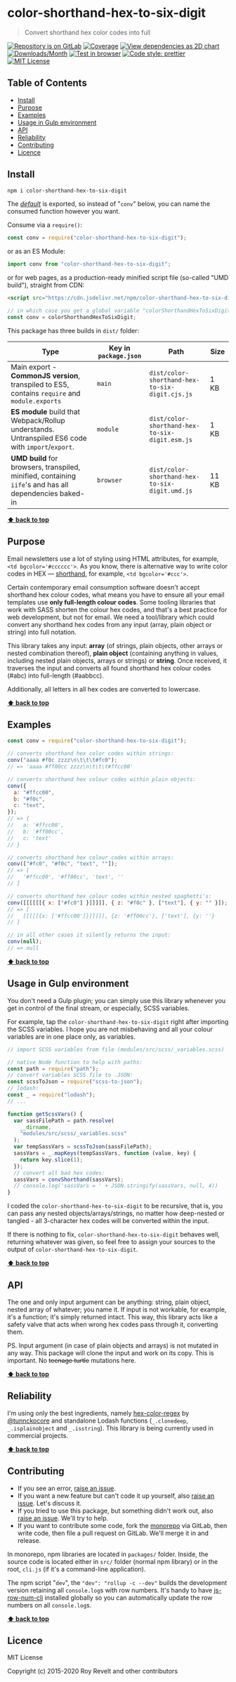 # color-shorthand-hex-to-six-digit

> Convert shorthand hex color codes into full

[![Repository is on GitLab][gitlab-img]][gitlab-url]
[![Coverage][cov-img]][cov-url]
[![View dependencies as 2D chart][deps2d-img]][deps2d-url]
[![Downloads/Month][downloads-img]][downloads-url]
[![Test in browser][runkit-img]][runkit-url]
[![Code style: prettier][prettier-img]][prettier-url]
[![MIT License][license-img]][license-url]

## Table of Contents

- [Install](#install)
- [Purpose](#purpose)
- [Examples](#examples)
- [Usage in Gulp environment](#usage-in-gulp-environment)
- [API](#api)
- [Reliability](#reliability)
- [Contributing](#contributing)
- [Licence](#licence)

## Install

```bash
npm i color-shorthand-hex-to-six-digit
```

The [_default_](https://exploringjs.com/es6/ch_modules.html#_default-exports-one-per-module) is exported, so instead of "`conv`" below, you can name the consumed function however you want.

Consume via a `require()`:

```js
const conv = require("color-shorthand-hex-to-six-digit");
```

or as an ES Module:

```js
import conv from "color-shorthand-hex-to-six-digit";
```

or for web pages, as a production-ready minified script file (so-called "UMD build"), straight from CDN:

```html
<script src="https://cdn.jsdelivr.net/npm/color-shorthand-hex-to-six-digit/dist/color-shorthand-hex-to-six-digit.umd.js"></script>
```

```js
// in which case you get a global variable "colorShorthandHexToSixDigit" which you consume like this:
const conv = colorShorthandHexToSixDigit;
```

This package has three builds in `dist/` folder:

| Type                                                                                                    | Key in `package.json` | Path                                           | Size  |
| ------------------------------------------------------------------------------------------------------- | --------------------- | ---------------------------------------------- | ----- |
| Main export - **CommonJS version**, transpiled to ES5, contains `require` and `module.exports`          | `main`                | `dist/color-shorthand-hex-to-six-digit.cjs.js` | 1 KB  |
| **ES module** build that Webpack/Rollup understands. Untranspiled ES6 code with `import`/`export`.      | `module`              | `dist/color-shorthand-hex-to-six-digit.esm.js` | 1 KB  |
| **UMD build** for browsers, transpiled, minified, containing `iife`'s and has all dependencies baked-in | `browser`             | `dist/color-shorthand-hex-to-six-digit.umd.js` | 11 KB |

**[⬆ back to top](#)**

## Purpose

Email newsletters use a lot of styling using HTML attributes, for example, `<td bgcolor='#cccccc'>`. As you know, there is alternative way to write color codes in HEX — [shorthand](https://en.wikipedia.org/wiki/Web_colors#Shorthand_hexadecimal_form), for example, `<td bgcolor='#ccc'>`.

Certain contemporary email consumption software doesn't accept shorthand hex colour codes, what means you have to ensure all your email templates use **only full-length colour codes**. Some tooling libraries that work with SASS shorten the colour hex codes, and that's a best practice for web development, but not for email. We need a tool/library which could convert any shorthand hex codes from any input (array, plain object or string) into full notation.

This library takes any input: **array** (of strings, plain objects, other arrays or nested combination thereof), **plain object** (containing anything in values, including nested plain objects, arrays or strings) or **string**. Once received, it traverses the input and converts all found shorthand hex colour codes (#abc) into full-length (#aabbcc).

Additionally, all letters in all hex codes are converted to lowercase.

**[⬆ back to top](#)**

## Examples

```js
const conv = require("color-shorthand-hex-to-six-digit");

// converts shorthand hex color codes within strings:
conv("aaaa #f0c zzzz\n\t\t\t#fc0");
// => 'aaaa #ff00cc zzzz\n\t\t\t#ffcc00'

// converts shorthand hex colour codes within plain objects:
conv({
  a: "#ffcc00",
  b: "#f0c",
  c: "text",
});
// => {
//   a: '#ffcc00',
//   b: '#ff00cc',
//   c: 'text'
// }

// converts shorthand hex colour codes within arrays:
conv(["#fc0", "#f0c", "text", ""]);
// => [
//   '#ffcc00', '#ff00cc', 'text', ''
// ]

// converts shorthand hex colour codes within nested spaghetti's:
conv([[[[[[{ x: ["#fc0"] }]]]]], { z: "#f0c" }, ["text"], { y: "" }]);
// => [
//   [[[[[{x: ['#ffcc00']}]]]]], {z: '#ff00cc'}, ['text'], {y: ''}
// ]

// in all other cases it silently returns the input:
conv(null);
// => null
```

**[⬆ back to top](#)**

## Usage in Gulp environment

You don't need a Gulp plugin; you can simply use this library whenever you get in control of the final stream, or especially, SCSS variables.

For example, tap the `color-shorthand-hex-to-six-digit` right after importing the SCSS variables. I hope you are not misbehaving and all your colour variables are in one place only, as variables.

```js
// import SCSS variables from file (modules/src/scss/_variables.scss)

// native Node function to help with paths:
const path = require("path");
// convert variables SCSS file to .JSON:
const scssToJson = require("scss-to-json");
// lodash:
const _ = require("lodash");
// ...

function getScssVars() {
  var sassFilePath = path.resolve(
    __dirname,
    "modules/src/scss/_variables.scss"
  );
  var tempSassVars = scssToJson(sassFilePath);
  sassVars = _.mapKeys(tempSassVars, function (value, key) {
    return key.slice(1);
  });
  // convert all bad hex codes:
  sassVars = convShorthand(sassVars);
  // console.log('sassVars = ' + JSON.stringify(sassVars, null, 4))
}
```

I coded the `color-shorthand-hex-to-six-digit` to be recursive, that is, you can pass any nested objects/arrays/strings, no matter how deep-nested or tangled - all 3-character hex codes will be converted within the input.

If there is nothing to fix, `color-shorthand-hex-to-six-digit` behaves well, returning whatever was given, so feel free to assign your sources to the output of `color-shorthand-hex-to-six-digit`.

**[⬆ back to top](#)**

## API

The one and only input argument can be anything: string, plain object, nested array of whatever; you name it.
If input is not workable, for example, it's a function; it's simply returned intact.
This way, this library acts like a safety valve that acts when wrong hex codes pass through it, converting them.

PS. Input argument (in case of plain objects and arrays) is not mutated in any way. This package will clone the input and work on its copy. This is important. No ~~teenage turtle~~ mutations here.

**[⬆ back to top](#)**

## Reliability

I'm using only the best ingredients, namely [hex-color-regex](https://www.npmjs.com/package/hex-color-regex) by [@tunnckocore](https://www.npmjs.com/~tunnckocore) and standalone Lodash functions (`_.clonedeep`, `_.isplainobject` and `_.isstring`). This library is being currently used in commercial projects.

**[⬆ back to top](#)**

## Contributing

- If you see an error, [raise an issue](<https://gitlab.com/codsen/codsen/issues/new?issue[title]=color-shorthand-hex-to-six-digit%20package%20-%20put%20title%20here&issue[description]=**Which%20package%20is%20this%20issue%20for**%3A%20%0Acolor-shorthand-hex-to-six-digit%0A%0A**Describe%20the%20issue%20(if%20necessary)**%3A%20%0A%0A%0A%2Fassign%20%40revelt>).
- If you want a new feature but can't code it up yourself, also [raise an issue](<https://gitlab.com/codsen/codsen/issues/new?issue[title]=color-shorthand-hex-to-six-digit%20package%20-%20put%20title%20here&issue[description]=**Which%20package%20is%20this%20issue%20for**%3A%20%0Acolor-shorthand-hex-to-six-digit%0A%0A**Describe%20the%20issue%20(if%20necessary)**%3A%20%0A%0A%0A%2Fassign%20%40revelt>). Let's discuss it.
- If you tried to use this package, but something didn't work out, also [raise an issue](<https://gitlab.com/codsen/codsen/issues/new?issue[title]=color-shorthand-hex-to-six-digit%20package%20-%20put%20title%20here&issue[description]=**Which%20package%20is%20this%20issue%20for**%3A%20%0Acolor-shorthand-hex-to-six-digit%0A%0A**Describe%20the%20issue%20(if%20necessary)**%3A%20%0A%0A%0A%2Fassign%20%40revelt>). We'll try to help.
- If you want to contribute some code, fork the [monorepo](https://gitlab.com/codsen/codsen/) via GitLab, then write code, then file a pull request on GitLab. We'll merge it in and release.

In monorepo, npm libraries are located in `packages/` folder. Inside, the source code is located either in `src/` folder (normal npm library) or in the root, `cli.js` (if it's a command-line application).

The npm script "`dev`", the `"dev": "rollup -c --dev"` builds the development version retaining all `console.log`s with row numbers. It's handy to have [js-row-num-cli](https://www.npmjs.com/package/js-row-num-cli) installed globally so you can automatically update the row numbers on all `console.log`s.

**[⬆ back to top](#)**

## Licence

MIT License

Copyright (c) 2015-2020 Roy Revelt and other contributors

[gitlab-img]: https://img.shields.io/badge/repo-on%20GitLab-brightgreen.svg?style=flat-square
[gitlab-url]: https://gitlab.com/codsen/codsen/tree/master/packages/color-shorthand-hex-to-six-digit
[cov-img]: https://img.shields.io/badge/coverage-100%25-brightgreen.svg?style=flat-square
[cov-url]: https://gitlab.com/codsen/codsen/tree/master/packages/color-shorthand-hex-to-six-digit
[deps2d-img]: https://img.shields.io/badge/deps%20in%202D-see_here-08f0fd.svg?style=flat-square
[deps2d-url]: http://npm.anvaka.com/#/view/2d/color-shorthand-hex-to-six-digit
[downloads-img]: https://img.shields.io/npm/dm/color-shorthand-hex-to-six-digit.svg?style=flat-square
[downloads-url]: https://npmcharts.com/compare/color-shorthand-hex-to-six-digit
[runkit-img]: https://img.shields.io/badge/runkit-test_in_browser-a853ff.svg?style=flat-square
[runkit-url]: https://npm.runkit.com/color-shorthand-hex-to-six-digit
[prettier-img]: https://img.shields.io/badge/code_style-prettier-ff69b4.svg?style=flat-square
[prettier-url]: https://prettier.io
[license-img]: https://img.shields.io/badge/licence-MIT-51c838.svg?style=flat-square
[license-url]: https://gitlab.com/codsen/codsen/blob/master/LICENSE
